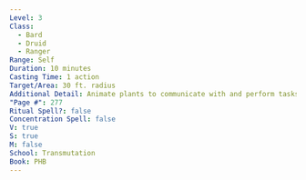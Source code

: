 ```yaml
---
Level: 3
Class:
  - Bard
  - Druid
  - Ranger
Range: Self
Duration: 10 minutes
Casting Time: 1 action
Target/Area: 30 ft. radius
Additional Detail: Animate plants to communicate with and perform tasks.  See Sourcebook.
"Page #": 277
Ritual Spell?: false
Concentration Spell: false
V: true
S: true
M: false
School: Transmutation
Book: PHB
---
```

